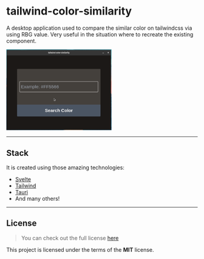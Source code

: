 # tailwind-color-similarity
A desktop application used to compare the similar color on tailwindcss via using RBG value. Very useful in the situation where to recreate the existing component.
 
<img src="./res/output.gif" alt="tailwind-color-similarity" width="55%" height="55%">

---

## Stack
It is created using those amazing technologies:
- [Svelte](https://svelte.dev/)
- [Tailwind](https://tailwindcss.com/)
- [Tauri](https://tauri.studio/)
- And many others!

---

## License
>You can check out the full license [here](https://github.com/hafizhaziq307/tailwind-color-similarity/blob/main/LICENSE)

This project is licensed under the terms of the **MIT** license.
